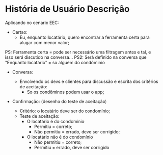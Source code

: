 # História de Usuário Descrição

Aplicando no cenario EEC:

- Cartao:
    - Eu, enquanto locatário, quero encontrar a ferramenta certa para alugar com menor valor;

PS: Ferramenta certa = pode ser necessário uma filtragem antes e tal, e isso será discutido na conversa...
PS2: Será definido na conversa que "Enquanto locatário" = so alguem do condôminio

- Conversa:
    - Envolvendo os devs e clientes para discussão e escrita dos critérios de aceitação:
        - So os condôminos podem usar o app;

- Confirmação: (desenho do teste de aceitação)
    - Critério: o locatário deve ser do condomínio;
    - Teste de aceitação:
        - O locatário é do condomínio
            - Permitiu = correto;
            - Não permitiu = errado, deve ser corrigido;
        - O locatário não é do condomínio
            - Não permitiu = correto;
            - Permitiu = errado, deve ser corrigido

